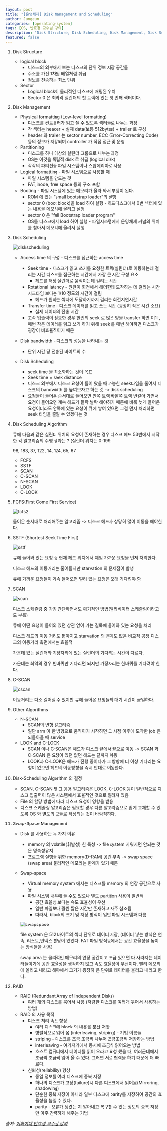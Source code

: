 ```yaml
---
layout: post
title: "[운영체제] Disk Management and Scheduling"
author: Jungeun
categories: [operating-system]
tags: [OS, 반효경 교수님 강의]
description: "Disk Structure, Disk Scheduling, Disk Management, Disk Scheduling Algorithm, FCFS(First Come First Service), SSTF(Shortest Seek Time First), SCAN, C-SCAN, Other Algorithms, Disk-Scheduling Algorithm의 결정,Swap-Space Management, RAID"
featured: false
---
```


1. Disk Structure

   - logical block
     - 디스크의 외부에서 보는 디스크의 단위 정보 저장 공간들
     - 주소를 가진 1차원 배열처럼 취급
     - 정보를 전송하는 최소 단위
   - Sector
     - Logical block이 물리적인 디스크에 매핑된 위치
     - Sector 0 은 최외곽 실린더의 첫 트랙에 있는 첫 번째 섹터이다.

2. Disk Management

   - Physical formatting (Low-level formatting)
     - 디스크를 컨트롤러가 읽고 쓸 수 있도록 섹터들로 나누는 과정
     - 각 섹터는 header + 실제 data(보통 512bytes) + trailer 로 구성
     - header 와 trailer 는 sector number, ECC (Error-Correcting Code)등의 정보가 저장되며  controller 가 직접 접근 및 운영
   - Partitioning
     - 디스크를 하나 이상의 실린더 그룹으로 나누는 과정
     - OS는 이것을 독립적 disk 로 취급 (logical disk)
     - 각각의 파티션을 파일 시스템이나 스왑에리아로 사용
   - Logical formatting - 파일 시스템으로 사용할 때
     - 파일 시스템을 만드는 것
     - FAT,inode, free space 등의 구조 포함
   - Booting - 파일 시스템에 있는 메모리가 올라 와서 부팅이 된다.
     - ROM 에 있는 "small bootstrap loader"의 실행
     - sector 0 (boot block)을 load 하여 실행 - 하드디스크에서 0번 섹터에 있는 내용을 메모리에 올리고 실행
     - sector 0 은 "full Bootstrap loader program" 
     - OS를 디스크에서 load 하여 실행 - 파일시스템에서 운영체제 커널의 위치를 찾아서 메모리에 올려서 실행

3. Disk Scheduling

   ![diskscheduling](/assets/images/operating-system/diskscheduling.png)

   - Access time 의 구성 - 디스크를 접근하는 access time
     - Seek time - 디스크가 읽고 쓰기를 요청한 트랙(실린더)로 이동하는데 걸리는 시간 디스크를 접근하는 시간에서 가장 큰 시간 구성 요소
       - 헤드를 해당 실린더로 움직이는데 걸리는 시간
     - Rotational latency - 원판이 회전해서 헤더한테 도착하는 데 걸리는 시간 시크타임 보다는 1/10 정도의 시간이 걸림
       - 헤드가 원하는 섹터에 도달하기까지 걸리는 회전지연시간
     - Transfer time - 디스크 데이터를 읽고 쓰는 시간 (굉장히 작은 시간 소요)
       - 실제 데이터의 전송 시간
     - 고속 입출력이 필요한 경우 한번의 seek 로 많은 양을 transfer 하면 이득, 매번 작은 데이터를 읽고 쓰기 하기 위해 seek 를 매번 해야하면 디스크가 굉장이 비효율적이기 때문

   - Disk bandwidth - 디스크의 성능을 나타내는 것
     - 단위 시간 당 전송된 바이트의 수
   - Disk Scheduling
     - seek time 을 최소화하는 것이 목표
     - Seek time = seek distance
     - 디스크 외부에서 디스크 요청이 들어 왔을 때 가능한 seek타임을 줄여서 디스크의 bandwidth 를 높여보자고 하는 것 -> disk scheduling
     - 요청들이 들어온 순서대로 들어오면 안쪽 트랙 바깥쪽 트랙 번갈아 가면서 요청이 들어오면 계속 헤드가 들락 날락 해야하기 때문에 비록 늦게 들어온 요청이더라도 안쪽에 있는 요청이 큐에 쌓여 있으면 그걸 먼저 처리하면 seek 타임을 줄일 수 있겠다는 것

4. Disk Scheduling Algorithm

   큐에 다음과 같은 실린더 위치의 요청이 존재하는 경우 디스크 헤드 53번에서 시작한 각 알고리즘의 수행 결과는 ? (실린더 위치는 0-199)

   98, 183, 37, 122, 14, 124, 65, 67

   - FCFS
   - SSTF
   - SCAN
   - C-SCAN
   - N-SCAN
   - LOOK
   - C-LOOK

5. FCFS(First Come First Service)

   ![fcfs2](/assets/images/operating-system/fcfs2.png)

   들어온 순서대로 처리해주는 알고리즘 -> 디스크 헤드가 상당히 많이 이동을 해야한다. 

6. SSTF (Shortest Seek Time First)

   ![sstf](/assets/images/operating-system/sstf.png)

   큐에 들어와 있는 요청 중 현재 헤드 위치에서 제일 가까운 요청을 먼저 처리한다. 

   디스크 헤드의 이동거리는 줄어들지만 starvation 의 문제점이 발생

   큐에 가까운 요청들이 계속 들어오면 멀리 있는 요청은 오래 기다려야 함

7. SCAN

   ![scan](/assets/images/operating-system/scan.png)

   디스크 스케쥴링 중 가장 간단하면서도 획기적인 방법(엘리베이터 스케줄링이라고도 부름)

   큐에 어떤 요청이 들어와 있던 상관 없이 가는 길목에 들어와 있는 요청을 처리 

   디스크 헤드의 이동 거리도 짧아지고 starvation 의 문제도 없음 비교적 공정 디스크의 이동거리 측면에서는 효율적

   가운데 있는 실린더와 가장자리에 있는 실린더의 기다리는 시간이 다르다. 

   가운데는 최악의 경우 반바퀴만 기다리면 되지만 가장자리는 한바퀴를 기다려야 한다.

8. C-SCAN

   ![cscan](/assets/images/operating-system/cscan.png)

   이동거리는 다소 길어질 수 있지만 큐에 들어온 요청들의 대기 시간이 균일하다. 

9. Other Algorithms

   - N-SCAN
     - SCAN의 변형 알고리즘
     - 일단 arm 이 한 방향으로 움직이기 시작하면 그 시점 이후에 도착한 job 은 되돌아올 때 service
   - LOOK and C-LOOK
     - SCAN 이나 C-SCAN은 헤드가 디스크 끝에서 끝으로 이동 -> SCAN 과 C-SCAN 은 요청이 있던 없던 헤드는 끝까지 이동
     - LOOK과 C-LOOK은 헤드가 진행 중이다가 그 방향에 더 이상 기다리는 요청이 없으면 헤드의 이동방향을 즉시 반대로 이동한다.

10. Disk-Scheduling Algorithm 의 결정

    - SCAN, C-SCAN 및 그 응용 알고리즘은 LOOK, C-LOOK 등이 일반적으로 디스크 입출력이 많은 시스템에서 효율적인 것으로 알려져 있음
    - File 의 할당 방법에 따라 디스크 요청이 영향을 받음
    - 디스크 스케줄링 알고리즘은 필요할 경우 다른 알고리즘으로 쉽게 교체할 수 있도록 OS 와 별도의 모듈로 작성되는 것이 바람직하다.

11. Swap-Space Management

    - Disk 를 사용하는 두 가지 이유

      -  memory 의 volatile(휘발성) 한 특성 -> file system 지워지면 안되는 것은 영속성유지
      - 프로그램 실행을 위한 memory(D-RAM) 공간 부족 -> swap space (swap area) 물리적인 메모리는 한계가 있기 때문

    - Swap-space

      - Virtual memory system 에서는 디스크를 memory 의 연장 공간으로 사용
      - 파일 시스템 내부에 둘 수도 있으나 별도 partition 사용이 일반적
        - 공간 효율성 보다는 속도 효율성이 우선
        - 일반 파일보다 훨씬 짧은 시간만 존재하고 자주 참조됨
        - 따라서, block의 크기 및 저장 방식이 일반 파일 시스템과 다름

      ![swapspace](/assets/images/operating-system/swapspace.png)

      file system 은 512 바이트의 섹터 단위로 데이터 저장, (데이터 넣는 방식은 연속, 리스트,인덱스 할당이 있었다. FAT 파일 방식등에서는 공간 효율성을 높이는 방식들을 사용)

      swap area 는 물리적인 메모리의 연장 공간이고 조금 있으면 다 사라지는 데이터들이기에 공간 효율성을 생각하지 않고 속도 효율성이 우선이다. 빨리 메모리에 올리고 내리고 해야해서 크기가 굉장히 큰 단위로 데이터를 올리고 내리고 한다. 

12. RAID
    - RAID (Redundant Array of Independent Disks)
      - 여러 개의 디스크를 묶어서 사용 (저렴한 디스크를 여러개 묶어서 사용하는 방법)
    - RAID 의 사용 목적
      - 디스크 처리 속도 향상
        - 여러 디스크에 block 의 내용을 분산 저장
        - 병렬적으로 읽어 옴 (interleaving, striping) - 기법 이름들
        - striping - 디스크를 조금 조금씩 나누어 조금조금씩 저장하는 방법
        - interleaving - 여기저기에서 동시에 조금씩 읽어오는 방법
        - 호스트 컴퓨터에서 데이터를 읽어 오라고 요청 했을 때, 여러군데에서 조금씩 조금씩 읽어 올 수 있다. 그러면 서로 협력을 하기 때문에 더 빠르다.
      - 신뢰성(reliability) 향상
        - 동일 정보를 여러 디스크에 중복 저장
        - 하나의 디스크가 고장(failure)시 다른 디스크에서 읽어옴(Mirroring, shadowing)
        - 단순한 중복 저장이 아니라 일부 디스크에 parity를 저장하여 공간의 효율성을 높일 수 있다. 
        - parity - 오류가 생겼는 지 알아내고 복구할 수 있는 정도의 중복 저장만 아주 간략하게 해주는 기법

*출처: [이화여대 반효경 교수님 강의]( http://www.kocw.net/home/search/kemView.do?kemId=1046323)*

